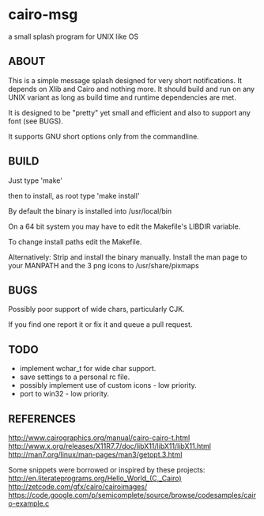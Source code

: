 cairo-msg
=========

a small splash program for UNIX like OS

ABOUT
-----

This is a simple message splash designed for very short notifications.
It depends on Xlib and Cairo and nothing more. It should build and run
on any UNIX variant as long as build time and runtime dependencies are met.

It is designed to be "pretty" yet small and efficient and also to support
any font (see BUGS).

It supports GNU short options only from the commandline.

BUILD
-----

Just type 'make'

then to install, as root type 'make install'

By default the binary is installed into /usr/local/bin

On a 64 bit system you may have to edit the Makefile's LIBDIR variable.

To change install paths edit the Makefile.

Alternatively:
Strip and install the binary manually.
Install the man page to your MANPATH and the 3 png icons to /usr/share/pixmaps

BUGS
----

Possibly poor support of wide chars, particularly CJK. 

If you find one report it or fix it and queue a pull request.

TODO
----

- implement wchar_t for wide char support.
- save settings to a personal rc file.
- possibly implement use of custom icons - low priority.
- port to win32 - low priority.

REFERENCES
----------
http://www.cairographics.org/manual/cairo-cairo-t.html
http://www.x.org/releases/X11R7.7/doc/libX11/libX11/libX11.html
http://man7.org/linux/man-pages/man3/getopt.3.html

Some snippets were borrowed or inspired by these projects:
http://en.literateprograms.org/Hello_World_(C,_Cairo)
http://zetcode.com/gfx/cairo/cairoimages/
https://code.google.com/p/semicomplete/source/browse/codesamples/cairo-example.c
